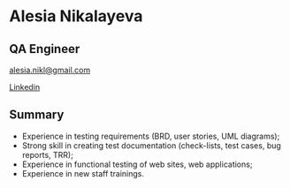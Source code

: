 # Alesia Nikalayeva
## QA Engineer
[alesia.nikl@gmail.com](mailto:alesia.nikl@gmail.com)

[Linkedin](http://linkedin.com/in/alesia-nikalayeva)

## Summary
* Experience in testing requirements (BRD, user stories, UML diagrams);
* Strong skill in creating test documentation (check-lists, test cases, bug reports, TRR);
* Experience in functional testing of web sites, web applications;
* Experience in new staff trainings.